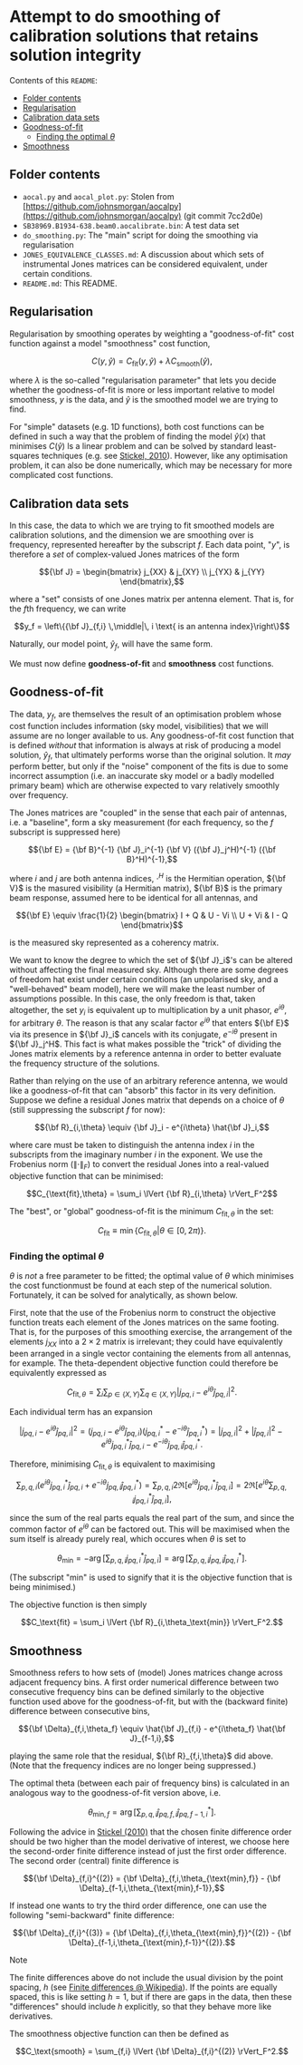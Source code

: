 # Attempt to do smoothing of calibration solutions that retains solution integrity

Contents of this `README`:
- [Folder contents](#folder-contents)
- [Regularisation](#regularisation)
- [Calibration data sets](#calibration-data-sets)
- [Goodness-of-fit](#goodness-of-fit)
  - [Finding the optimal $`\theta`$](#finding-the-optimal-theta)
- [Smoothness](#smoothness)

## Folder contents

- `aocal.py` and `aocal_plot.py`: Stolen from [https://github.com/johnsmorgan/aocalpy](https://github.com/johnsmorgan/aocalpy) (git commit 7cc2d0e)
- `SB38969.B1934-638.beam0.aocalibrate.bin`: A test data set
- `do_smoothing.py`: The "main" script for doing the smoothing via regularisation
- `JONES_EQUIVALENCE_CLASSES.md`: A discussion about which sets of instrumental Jones matrices can be considered equivalent, under certain conditions.
- `README.md`: This README.

## Regularisation

Regularisation by smoothing operates by weighting a "goodness-of-fit" cost function against a model "smoothness" cost function,
```math
C(y, \hat{y}) = C_\text{fit}(y, \hat{y}) + \lambda C_\text{smooth}(\hat{y}),
```
where $`\lambda`$ is the so-called "regularisation parameter" that lets you decide whether the goodness-of-fit is more or less important relative to model smoothness, $`y`$ is the data, and $`\hat{y}`$ is the smoothed model we are trying to find.

For "simple" datasets (e.g. 1D functions), both cost functions can be defined in such a way that the problem of finding the model $`\hat{y}(x)`$ that minimises $`C(\hat{y})`$ ls a linear problem and can be solved by standard least-squares techniques (e.g. see [Stickel, 2010](https://www.sciencedirect.com/science/article/pii/S0098135409002567)).
However, like any optimisation problem, it can also be done numerically, which may be necessary for more complicated cost functions.

## Calibration data sets

In this case, the data to which we are trying to fit smoothed models are calibration solutions, and the dimension we are smoothing over is frequency, represented hereafter by the subscript $`f`$.
Each data point, "$`y`$", is therefore a *set* of complex-valued Jones matrices of the form
```math
{\bf J} = \begin{bmatrix} j_{XX} & j_{XY} \\ j_{YX} & j_{YY} \end{bmatrix},
```
where a "set" consists of one Jones matrix per antenna element.
That is, for the $`f`$th frequency, we can write
```math
y_f = \left\{{\bf J}_{f,i} \,\middle|\, i \text{ is an antenna index}\right\}
```
Naturally, our model point, $`\hat{y}_f`$, will have the same form.

We must now define **goodness-of-fit** and **smoothness** cost functions.

## Goodness-of-fit

The data, $`y_f`$, are themselves the result of an optimisation problem whose cost function includes information (sky model, visibilities) that we will assume are no longer available to us.
Any goodness-of-fit cost function that is defined *without* that information is always at risk of producing a model solution, $`\hat{y}_f`$, that ultimately performs worse than the original solution.
It *may* perform better, but only if the "noise" component of the fits is due to some incorrect assumption (i.e. an inaccurate sky model or a badly modelled primary beam) which are otherwise expected to vary relatively smoothly over frequency.

The Jones matrices are "coupled" in the sense that each pair of antennas, i.e. a "baseline", form a sky measurement (for each frequency, so the $`f`$ subscript is suppressed here)
```math
{\bf E} = {\bf B}^{-1} {\bf J}_i^{-1} {\bf V} ({\bf J}_j^H)^{-1} ({\bf B}^H)^{-1},
```
where $`i`$ and $`j`$ are both antenna indices, $`\cdot^H`$ is the Hermitian operation, $`{\bf V}`$ is the masured visibility (a Hermitian matrix), $`{\bf B}`$ is the primary beam response, assumed here to be identical for all antennas, and 
```math
{\bf E} \equiv \frac{1}{2} \begin{bmatrix} I + Q & U - Vi \\ U + Vi & I - Q \end{bmatrix}
```
is the measured sky represented as a coherency matrix.

We want to know the degree to which the set of $`{\bf J}_i`$'s can be altered without affecting the final measured sky.
Although there are some degrees of freedom hat exist under certain conditions (an unpolarised sky, and a "well-behaved" beam model), here we will make the least number of assumptions possible.
In this case, the only freedom is that, taken altogether, the set $`y_i`$ is equivalent up to multiplication by a unit phasor, $`e^{i\theta}`$, for arbitrary $`\theta`$.
The reason is that any scalar factor $`e^{i\theta}`$ that enters $`{\bf E}`$ via its presence in $`{\bf J}_i`$ cancels with its conjugate, $`e^{-i\theta}`$ present in $`{\bf J}_j^H`$.
This fact is what makes possible the "trick" of dividing the Jones matrix elements by a reference antenna in order to better evaluate the frequency structure of the solutions.

Rather than relying on the use of an arbitrary reference antenna, we would like a goodness-of-fit that can "absorb" this factor in its very definition.
Suppose we define a residual Jones matrix that depends on a choice of $`\theta`$ (still suppressing the subscript $`f`$ for now):
```math
{\bf R}_{i,\theta} \equiv {\bf J}_i - e^{i\theta} \hat{\bf J}_i,
```
where care must be taken to distinguish the antenna index $`i`$ in the subscripts from the imaginary number $`i`$ in the exponent.
We use the Frobenius norm ($`\lVert \cdot \rVert_F`$) to convert the residual Jones into a real-valued objective function that can be minimised:
```math
C_{\text{fit},\theta} = \sum_i \lVert {\bf R}_{i,\theta} \rVert_F^2
```
The "best", or "global" goodness-of-fit is the minimum $`C_{\text{fit},\theta}`$ in the set:
```math
C_\text{fit} \equiv \min \left\{C_{\text{fit},\theta} \middle| \theta \in [0,2\pi)\right\}.
```

### Finding the optimal $`\theta`$

$`\theta`$ is *not* a free parameter to be fitted; the optimal value of $`\theta`$ which minimises the cost functionmust be found at each step of the numerical solution.
Fortunately, it can be solved for analytically, as shown below.

First, note that the use of the Frobenius norm to construct the objective function treats each element of the Jones matrices on the same footing.
That is, for the purposes of this smoothing exercise, the arrangement of the elements $`j_{XX}`$ into a $`2 \times 2`$ matrix is irrelevant; they could have equivalently been arranged in a single vector containing the elements from all antennas, for example.
The theta-dependent objective function could therefore be equivalently expressed as
```math
C_{\text{fit},\theta} = \sum_i \sum_{p\in\{X,Y\}} \sum_{q\in\{X,Y\}} |j_{pq,i} - e^{i\theta} \hat{j}_{pq,i}|^2.
```
Each individual term has an expansion
```math
|j_{pq,i} - e^{i\theta} \hat{j}_{pq,i}|^2
    = (j_{pq,i} - e^{i\theta} \hat{j}_{pq,i})(j_{pq,i}^\ast - e^{-i\theta} \hat{j}_{pq,i}^\ast)
    = |j_{pq,i}|^2 + |\hat{j}_{pq,i}|^2 - e^{i\theta} j_{pq,i}^\ast \hat{j}_{pq,i} - e^{-i\theta} j_{pq,i} \hat{j}_{pq,i}^\ast.
```
Therefore, minimising $`C_{\text{fit},\theta}`$ is equivalent to maximising
```math
\sum_{p,q,i} \left( e^{i\theta} j_{pq,i}^\ast \hat{j}_{pq,i} + e^{-i\theta} j_{pq,i} \hat{j}_{pq,i}^\ast \right)
    = \sum_{p,q,i} 2 \Re \left[ e^{i\theta} j_{pq,i}^\ast \hat{j}_{pq,i} \right]
    = 2 \Re \left[ e^{i\theta} \sum_{p,q,i} j_{pq,i}^\ast \hat{j}_{pq,i} \right],
```
since the sum of the real parts equals the real part of the sum, and since the common factor of $`e^{i\theta}`$ can be factored out.
This will be maximised when the sum itself is already purely real, which occures when $`\theta`$ is set to
```math
\theta_\text{min}
    = -\arg \left[ \sum_{p,q,i} j_{pq,i}^\ast \hat{j}_{pq,i} \right]
    = \arg \left[ \sum_{p,q,i} j_{pq,i} \hat{j}_{pq,i}^\ast \right].
```
(The subscript "min" is used to signify that it is the objective function that is being minimised.)

The objective function is then simply
```math
C_\text{fit} = \sum_i \lVert {\bf R}_{i,\theta_\text{min}} \rVert_F^2.
```

## Smoothness

Smoothness refers to how sets of (model) Jones matrices change across adjacent frequency bins.
A first order numerical difference between two consecutive frequency bins can be defined similarly to the objective function used above for the goodness-of-fit, but with the (backward finite) difference between consecutive bins,
```math
{\bf \Delta}_{f,i,\theta_f} \equiv \hat{\bf J}_{f,i} - e^{i\theta_f} \hat{\bf J}_{f-1,i},
```
playing the same role that the residual, $`{\bf R}_{f,i,\theta}`$ did above.
(Note that the frequency indices are no longer being suppressed.)

The optimal theta (between each pair of frequency bins) is calculated in an analogous way to the goodness-of-fit version above, i.e.
```math
\theta_{\text{min},f}
    = \arg \left[ \sum_{p,q,i} \hat{j}_{pq,f,i} \hat{j}_{pq,f-1,i}^\ast \right].
```
Following the advice in [Stickel (2010)](https://www.sciencedirect.com/science/article/pii/S0098135409002567) that the chosen finite difference order should be two higher than the model derivative of interest, we choose here the second-order finite difference instead of just the first order difference.
The second order (central) finite difference is
```math
{\bf \Delta}_{f,i}^{(2)} = {\bf \Delta}_{f,i,\theta_{\text{min},f}} - {\bf \Delta}_{f-1,i,\theta_{\text{min},f-1}},
```

If instead one wants to try the third order difference, one can use the following "semi-backward" finite difference:
```math
{\bf \Delta}_{f,i}^{(3)} = {\bf \Delta}_{f,i,\theta_{\text{min},f}}^{(2)} - {\bf \Delta}_{f-1,i,\theta_{\text{min},f-1}}^{(2)}.
```

> [!NOTE]
> The finite differences above do not include the usual division by the point spacing, $`h`$ (see [Finite differences @ Wikipedia](https://en.wikipedia.org/wiki/Finite_difference)).
> If the points are equally spaced, this is like setting $`h = 1`$, but if there are gaps in the data, then these "differences" should include $`h`$ explicitly, so that they behave more like derivatives.

The smoothness objective function can then be defined as
```math
C_\text{smooth} = \sum_{f,i} \lVert {\bf \Delta}_{f,i}^{(2)} \rVert_F^2.
```
